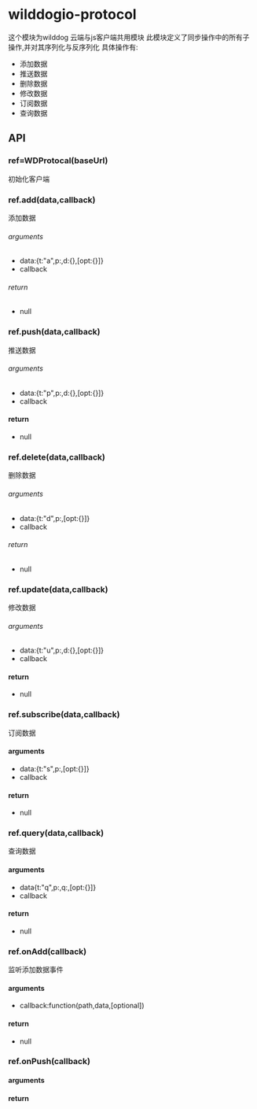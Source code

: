 # wilddogio-protocol
这个模块为wilddog 云端与js客户端共用模块
此模块定义了同步操作中的所有子操作,并对其序列化与反序列化
具体操作有:
* 添加数据
* 推送数据
* 删除数据
* 修改数据
* 订阅数据
* 查询数据

## API


### ref=WDProtocal(baseUrl)
初始化客户端

### ref.add(data,callback)
添加数据
###### arguments
* data:{t:"a",p:<path>,d:{<data>},[opt:{<optional data>}]}
* callback
###### return
* null
### ref.push(data,callback)
推送数据
###### arguments
* data:{t:"p",p:<path>,d:{<data>},[opt:{<optional data>}]}
* callback
#### return
* null
### ref.delete(data,callback)
删除数据
###### arguments
* data:{t:"d",p:<path>,[opt:{<optional data>}]}
* callback
###### return
* null
### ref.update(data,callback)
修改数据
###### arguments
* data:{t:"u",p:<path>,d:{<data>},[opt:{<optional data>}]}
* callback
#### return
* null
### ref.subscribe(data,callback)
订阅数据
#### arguments
* data:{t:"s",p:<path>,[opt:{<optional data>}]}
* callback
#### return
* null
### ref.query(data,callback)
查询数据
#### arguments
* data{t:"q",p:<path>,q:<query>,[opt:{<optional data>}]}
* callback
#### return
* null
### ref.onAdd(callback)
监听添加数据事件
#### arguments
* callback:function(path,data,[optional])
#### return
* null
### ref.onPush(callback)
#### arguments

#### return




